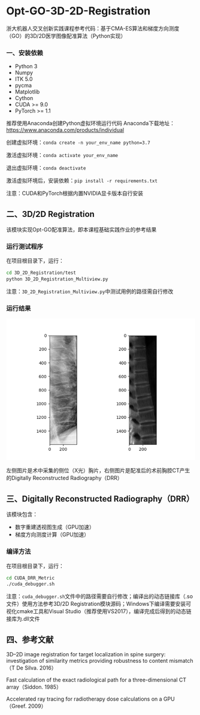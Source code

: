 # Opt-GO-3D-2D-Registration
浙大机器人交叉创新实践课程参考代码：基于CMA-ES算法和梯度方向测度（GO）的3D/2D医学图像配准算法（Python实现）

### 一、安装依赖
* Python 3
* Numpy
* ITK 5.0
* pycma
* Matplotlib
* Cython
* CUDA >= 9.0
* PyTorch >= 1.1 

推荐使用Anaconda创建Python虚拟环境运行代码
Anaconda下载地址：https://www.anaconda.com/products/individual

创建虚拟环境：`conda create -n your_env_name python=3.7`

激活虚拟环境：`conda activate your_env_name`

退出虚拟环境：`conda deactivate`

激活虚拟环境后，安装依赖：`pip install -r requirements.txt`

注意：CUDA和PyTorch根据内置NVIDIA显卡版本自行安装
## 二、3D/2D Registration
该模块实现Opt-GO配准算法，即本课程基础实践作业的参考结果
### 运行测试程序

在项目根目录下，运行：

```bash
cd 3D_2D_Registration/test
python 3D_2D_Registration_Multiview.py
```
注意：`3D_2D_Registration_Multiview.py`中测试用例的路径需自行修改
### 运行结果
![avatar](Figure_1.png)

左侧图片是术中采集的侧位（X光）胸片，右侧图片是配准后的术前胸腔CT产生的Digitally Reconstructed Radiography（DRR）

## 三、Digitally Reconstructed Radiography（DRR）
该模块包含：
* 数字重建透视图生成（GPU加速）
* 梯度方向测度计算（GPU加速）

### 编译方法
在项目根目录下，运行：

```bash
cd CUDA_DRR_Metric
./cuda_debugger.sh
```
注意：`cuda_debugger.sh`文件中的路径需要自行修改；编译出的动态链接库（.so文件）使用方法参考3D/2D Registration模块源码；Windows下编译需要安装可视化cmake工具和Visual Studio（推荐使用VS2017），编译完成后得到的动态链接库为.dll文件

## 四、参考文献
3D–2D image registration for target localization in spine surgery: investigation of similarity metrics providing robustness to content mismatch（T De Silva. 2016）

Fast calculation of the exact radiological path for a three-dimensional CT array（Siddon. 1985）

Accelerated ray tracing for radiotherapy dose calculations on a GPU（Greef. 2009）